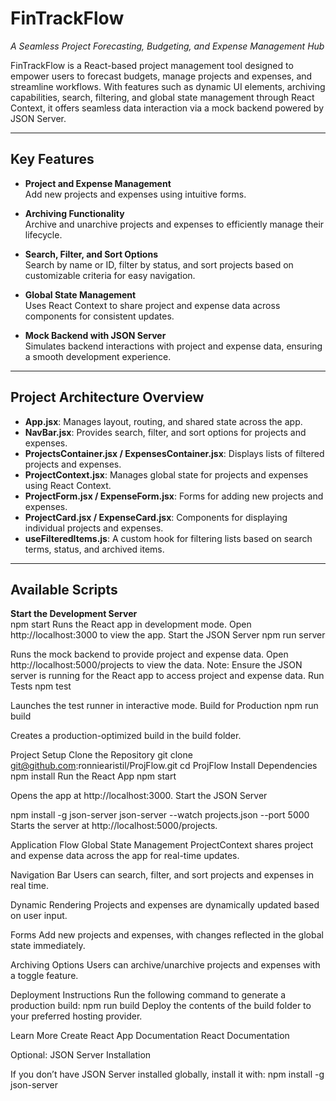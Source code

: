# FinTrackFlow  
_A Seamless Project Forecasting, Budgeting, and Expense Management Hub_

FinTrackFlow is a React-based project management tool designed to empower users to forecast budgets, manage projects and expenses, and streamline workflows. With features such as dynamic UI elements, archiving capabilities, search, filtering, and global state management through React Context, it offers seamless data interaction via a mock backend powered by JSON Server.

---

## Key Features  

- **Project and Expense Management**  
  Add new projects and expenses using intuitive forms.  

- **Archiving Functionality**  
  Archive and unarchive projects and expenses to efficiently manage their lifecycle.  

- **Search, Filter, and Sort Options**  
  Search by name or ID, filter by status, and sort projects based on customizable criteria for easy navigation.  

- **Global State Management**  
  Uses React Context to share project and expense data across components for consistent updates.  

- **Mock Backend with JSON Server**  
  Simulates backend interactions with project and expense data, ensuring a smooth development experience.  

---

## Project Architecture Overview  

- **App.jsx**: Manages layout, routing, and shared state across the app.  
- **NavBar.jsx**: Provides search, filter, and sort options for projects and expenses.  
- **ProjectsContainer.jsx / ExpensesContainer.jsx**: Displays lists of filtered projects and expenses.  
- **ProjectContext.jsx**: Manages global state for projects and expenses using React Context.  
- **ProjectForm.jsx / ExpenseForm.jsx**: Forms for adding new projects and expenses.  
- **ProjectCard.jsx / ExpenseCard.jsx**: Components for displaying individual projects and expenses.  
- **useFilteredItems.js**: A custom hook for filtering lists based on search terms, status, and archived items.  

---

## Available Scripts  

**Start the Development Server**  
npm start
Runs the React app in development mode.
Open http://localhost:3000 to view the app.
Start the JSON Server
npm run server

Runs the mock backend to provide project and expense data.
Open http://localhost:5000/projects to view the data.
Note: Ensure the JSON server is running for the React app to access project and expense data.
Run Tests
npm test

Launches the test runner in interactive mode.
Build for Production
npm run build

Creates a production-optimized build in the build folder.

Project Setup
Clone the Repository
git clone git@github.com:ronniearistil/ProjFlow.git
cd ProjFlow
Install Dependencies
npm install
Run the React App
npm start

Opens the app at http://localhost:3000.
Start the JSON Server

npm install -g json-server
json-server --watch projects.json --port 5000
Starts the server at http://localhost:5000/projects.

Application Flow
Global State Management
ProjectContext shares project and expense data across the app for real-time updates.

Navigation Bar
Users can search, filter, and sort projects and expenses in real time.

Dynamic Rendering
Projects and expenses are dynamically updated based on user input.

Forms
Add new projects and expenses, with changes reflected in the global state immediately.

Archiving Options
Users can archive/unarchive projects and expenses with a toggle feature.

Deployment Instructions
Run the following command to generate a production build:
npm run build
Deploy the contents of the build folder to your preferred hosting provider.

Learn More
Create React App Documentation
React Documentation

Optional: JSON Server Installation

If you don’t have JSON Server installed globally, install it with:
npm install -g json-server